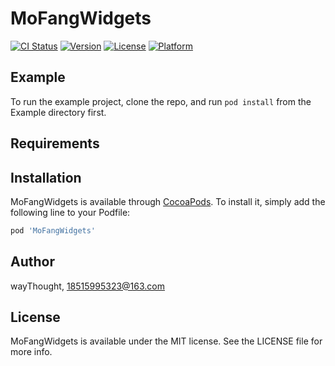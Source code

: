 # MoFangWidgets

[![CI Status](https://img.shields.io/travis/wayThought/MoFangWidgets.svg?style=flat)](https://travis-ci.org/wayThought/MoFangWidgets)
[![Version](https://img.shields.io/cocoapods/v/MoFangWidgets.svg?style=flat)](https://cocoapods.org/pods/MoFangWidgets)
[![License](https://img.shields.io/cocoapods/l/MoFangWidgets.svg?style=flat)](https://cocoapods.org/pods/MoFangWidgets)
[![Platform](https://img.shields.io/cocoapods/p/MoFangWidgets.svg?style=flat)](https://cocoapods.org/pods/MoFangWidgets)

## Example

To run the example project, clone the repo, and run `pod install` from the Example directory first.

## Requirements

## Installation

MoFangWidgets is available through [CocoaPods](https://cocoapods.org). To install
it, simply add the following line to your Podfile:

```ruby
pod 'MoFangWidgets'
```

## Author

wayThought, 18515995323@163.com

## License

MoFangWidgets is available under the MIT license. See the LICENSE file for more info.
